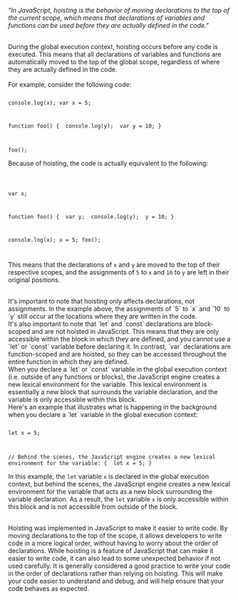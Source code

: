 _"In JavaScript, hoisting is the behavior of moving declarations to the top of the current scope, which means that declarations of variables and functions can be used before they are actually defined in the code."_

<br/>
During the global execution context, hoisting occurs before any code is executed. This means that all declarations of variables and functions are automatically moved to the top of the global scope, regardless of where they are actually defined in the code.
<br/><br/>
For example, consider the following code:

<Code language='javascript'>

console.log(x);
var x = 5;

function foo() {
&nbsp;console.log(y);
&nbsp;var y = 10;
}

foo();
</Code>

Because of hoisting, the code is actually equivalent to the following:

<Code language='javascript'>

var x;

function foo() {
&nbsp;var y;
&nbsp;console.log(y);
&nbsp;y = 10;
}

console.log(x);
x = 5;
foo();

</Code>

This means that the declarations of `x` and `y` are moved to the top of their respective scopes, and the assignments of `5` to `x` and `10` to `y` are left in their original positions.

<br/>
It's important to note that hoisting only affects declarations, not assignments. In the example above, the assignments of `5` to `x` and `10` to `y` still occur at the locations where they are written in the code.

<br/>
It's also important to note that `let` and `const` declarations are block-scoped and are not hoisted in JavaScript. This means that they are only accessible within the block in which they are defined, and you cannot use a `let` or `const` variable before declaring it. In contrast, `var` declarations are function-scoped and are hoisted, so they can be accessed throughout the entire function in which they are defined.

<br/>
When you declare a `let` or `const` variable in the global execution context (i.e. outside of any functions or blocks), the JavaScript engine creates a new lexical environment for the variable. This lexical environment is essentially a new block that surrounds the variable declaration, and the variable is only accessible within this block.

<br/>
Here's an example that illustrates what is happening in the background when you declare a `let` variable in the global execution context:

<Code language='javascript'>

let x = 5;

// Behind the scenes, the JavaScript engine creates a new lexical environment for the variable:
{
&nbsp;let x = 5;
}
</Code>

In this example, the `let` variable `x` is declared in the global execution context, but behind the scenes, the JavaScript engine creates a new lexical environment for the variable that acts as a new block surrounding the variable declaration. As a result, the `let` variable `x` is only accessible within this block and is not accessible from outside of the block.

<br/>
Hoisting was implemented in JavaScript to make it easier to write code. By moving declarations to the top of the scope, it allows developers to write code in a more logical order, without having to worry about the order of declarations. While hoisting is a feature of JavaScript that can make it easier to write code, it can also lead to some unexpected behavior if not used carefully. It is generally considered a good practice to write your code in the order of declarations rather than relying on hoisting. This will make your code easier to understand and debug, and will help ensure that your code behaves as expected.
